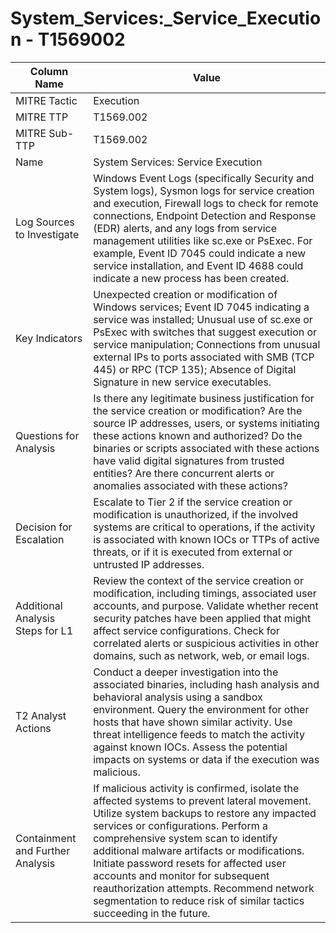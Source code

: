 # System_Services:_Service_Execution - T1569002

| Column Name | Value |
|-------------|-------|
| MITRE Tactic | Execution |
| MITRE TTP | T1569.002 |
| MITRE Sub-TTP | T1569.002 |
| Name | System Services: Service Execution |
| Log Sources to Investigate | Windows Event Logs (specifically Security and System logs), Sysmon logs for service creation and execution, Firewall logs to check for remote connections, Endpoint Detection and Response (EDR) alerts, and any logs from service management utilities like sc.exe or PsExec. For example, Event ID 7045 could indicate a new service installation, and Event ID 4688 could indicate a new process has been created. |
| Key Indicators | Unexpected creation or modification of Windows services; Event ID 7045 indicating a service was installed; Unusual use of sc.exe or PsExec with switches that suggest execution or service manipulation; Connections from unusual external IPs to ports associated with SMB (TCP 445) or RPC (TCP 135); Absence of Digital Signature in new service executables. |
| Questions for Analysis | Is there any legitimate business justification for the service creation or modification? Are the source IP addresses, users, or systems initiating these actions known and authorized? Do the binaries or scripts associated with these actions have valid digital signatures from trusted entities? Are there concurrent alerts or anomalies associated with these actions? |
| Decision for Escalation | Escalate to Tier 2 if the service creation or modification is unauthorized, if the involved systems are critical to operations, if the activity is associated with known IOCs or TTPs of active threats, or if it is executed from external or untrusted IP addresses. |
| Additional Analysis Steps for L1 | Review the context of the service creation or modification, including timings, associated user accounts, and purpose. Validate whether recent security patches have been applied that might affect service configurations. Check for correlated alerts or suspicious activities in other domains, such as network, web, or email logs. |
| T2 Analyst Actions | Conduct a deeper investigation into the associated binaries, including hash analysis and behavioral analysis using a sandbox environment. Query the environment for other hosts that have shown similar activity. Use threat intelligence feeds to match the activity against known IOCs. Assess the potential impacts on systems or data if the execution was malicious. |
| Containment and Further Analysis | If malicious activity is confirmed, isolate the affected systems to prevent lateral movement. Utilize system backups to restore any impacted services or configurations. Perform a comprehensive system scan to identify additional malware artifacts or modifications. Initiate password resets for affected user accounts and monitor for subsequent reauthorization attempts. Recommend network segmentation to reduce risk of similar tactics succeeding in the future. |
